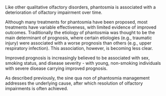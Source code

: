Like other qualitative olfactory disorders, phantosmia is associated with a deterioration of olfactory impairment over time.

Although many treatments for phantosmia have been proposed, most treatments have variable effectiveness, with limited evidence of improved outcomes. Traditionally the etiology of phantosmia was thought to be the main determinant of prognosis, where certain etiologies (e.g., traumatic injury) were associated with a worse prognosis than others (e.g., upper respiratory infection). This association, however, is becoming less clear.

Improved prognosis is increasingly believed to be associated with sex, smoking status, and disease severity - with young, non-smoking individuals with severe disease carrying improved prognosis.

As described previously, the sine qua non of phantosmia management addresses the underlying cause, after which resolution of olfactory impairments is often achieved.